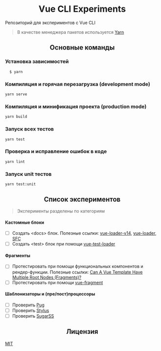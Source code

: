 <h1 align="center">Vue CLI Experiments</h1>

Репозиторий для экспериментов с Vue CLI

> В качестве менеджера пакетов используется [Yarn](https://yarnpkg.com/en/docs/install)

<h2 align="center">Основные команды</h2>

### Установка зависимостей

```
  $ yarn
```

### Компиляция и горячая перезагрузка (development mode)
```
yarn serve
```

### Компиляция и минификация проекта (production mode)
```
yarn build
```

### Запуск всех тестов
```
yarn test
```

### Проверка и исправление ошибок в коде
```
yarn lint
```

### Запуск unit тестов
```
yarn test:unit
```

<h2 align="center">Список экспериментов</h2>

> Эксперименты разделены по категориям

#### Кастомные блоки

- [ ] Создать &lt;docs&gt; блок. Полезные ссылки: [vue-loader-v14](https://vue-loader-v14.vuejs.org/ru/configurations/custom-blocks.html), [vue-loader](https://vue-loader.vuejs.org/ru/guide/custom-blocks.html), [SFC](https://vue-loader.vuejs.org/ru/spec.html#%D0%B2%D0%B2%D0%B5%D0%B4%D0%B5%D0%BD%D0%B8%D0%B5)
- [ ] Создать &lt;test&gt; блок при помощи [vue-test-loader](https://github.com/eddyerburgh/vue-test-loader)

#### Фрагменты

- [ ] Протестировать при помощи функциональных компонентов и рендер-функции. Полезные ссылки: [Can A Vue Template Have Multiple Root Nodes (Fragments)?](https://vuejsdevelopers.com/2018/09/11/vue-multiple-root-fragments/)
- [ ] Протестировать при помощи [vue-fragment](https://github.com/y-nk/vue-fragment)

#### Шаблонизаторы и (пре/пост)процессоры

- [ ] Проверить [Pug](https://github.com/pugjs/pug)
- [ ] Проверить [Stylus](https://github.com/stylus/stylus)
- [ ] Проверить [SugarSS](https://github.com/postcss/sugarss)

<h2 align="center">Лицензия</h2>

[MIT](/LICENSE)
